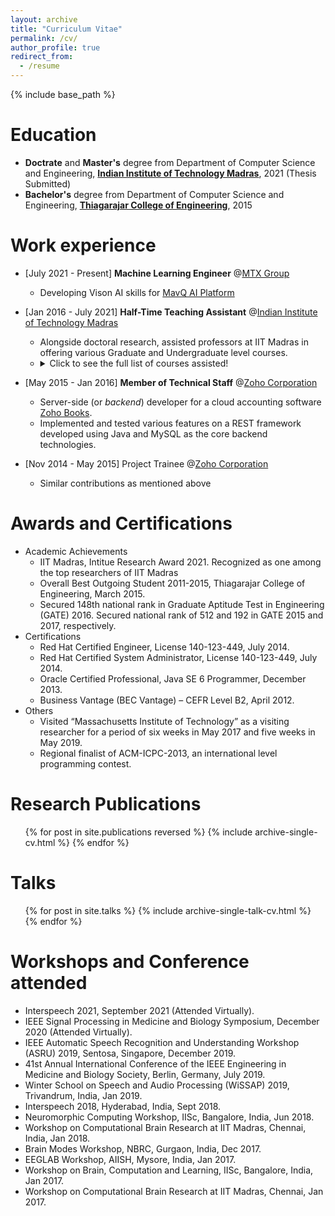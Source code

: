 ```yaml
---
layout: archive
title: "Curriculum Vitae"
permalink: /cv/
author_profile: true
redirect_from:
  - /resume
---
```


{% include base_path %}

Education
======
* **Doctrate** and **Master's** degree from Department of Computer Science and Engineering, **[Indian Institute of Technology Madras](https://www.iitm.ac.in)**, 2021 (Thesis Submitted)
* **Bachelor's**  degree from Department of Computer Science and Engineering, **[Thiagarajar College of Engineering](https://www.tce.edu)**, 2015


Work experience
======
* \[July 2021 - Present\] **Machine Learning Engineer**  @[MTX Group](https://www.iitm.ac.in) 
  * Developing Vison AI skills for [MavQ AI Platform](https://mavq.com/home)

* \[Jan 2016 - July 2021\] **Half-Time Teaching Assistant** @[Indian Institute of Technology Madras](https://www.iitm.ac.in)
  * Alongside doctoral research, assisted professors at IIT Madras in offering various Graduate and Undergraduate level courses.
  * <details> <summary>Click to see the full list of courses assisted!</summary><pre> Speech Comunication (CS6300) [Jan 2020, Jan 2021] <br> Pattern Recogntion and Machine Learning (CS5691) [July 2018, July 2019] <br> Pattern Recognition (CS6690) [July 2017] <br> Programing and Data Structres (CS2700) [July 2020] <br> Discrete Mathematics (CS1200) [Jan 2018] <br> Introduction to Programing (CS1100) [Jan 2016, July 2016, Jan 2019] <br> Software Engineering Lab (CS6690) [Jan 2017] </pre></details>
   
       
    
* \[May 2015 - Jan 2016\] **Member of Technical Staff** @[Zoho Corporation](https://www.zoho.com/)
  * Server-side (or *backend*) developer for a cloud accounting software [Zoho Books](https://www.zoho.com/books/).  
  * Implemented and tested various features on a REST framework developed using Java and MySQL as the core backend technologies.


* \[Nov 2014 - May 2015\] Project Trainee @[Zoho Corporation](https://www.zoho.com/)
  * Similar contributions as mentioned above

Awards and Certifications
======
* Academic Achievements
   * IIT Madras, Intitue Research Award 2021. Recognized as one among the top researchers of IIT Madras 
   * Overall Best Outgoing Student 2011-2015, Thiagarajar College of Engineering, March 2015.
   * Secured 148th national rank in Graduate Aptitude Test in Engineering (GATE) 2016. Secured national rank of 512 and 192 in GATE 2015 and 2017, respectively.
* Certifications
  * Red Hat Certified Engineer, License 140-123-449, July 2014.
  * Red Hat Certified System Administrator, License 140-123-449, July 2014.
  * Oracle Certified Professional, Java SE 6 Programmer, December 2013.
  * Business Vantage (BEC Vantage) – CEFR Level B2, April 2012.
* Others
  * Visited “Massachusetts Institute of Technology” as a visiting researcher for a period of six weeks in May 2017 and five weeks in May 2019.
  * Regional finalist of ACM-ICPC-2013, an international level programming contest.

  

Research Publications
======
  <ul>{% for post in site.publications reversed %}
    {% include archive-single-cv.html %}
  {% endfor %}</ul>
  
Talks
======
  <ul>{% for post in site.talks %}
    {% include archive-single-talk-cv.html %}
  {% endfor %}</ul>


Workshops and Conference attended
======
* Interspeech 2021, September 2021 (Attended Virtually).
* IEEE Signal Processing in Medicine and Biology Symposium, December 2020 (Attended Virtually).
* IEEE Automatic Speech Recognition and Understanding Workshop (ASRU) 2019, Sentosa, Singapore, December 2019. 
* 41st Annual International Conference of the IEEE Engineering in Medicine and Biology Society, Berlin, Germany, July 2019.
* Winter School on Speech and Audio Processing (WiSSAP) 2019, Trivandrum, India, Jan 2019.
* Interspeech 2018, Hyderabad, India, Sept 2018.
* Neuromorphic Computing Workshop, IISc, Bangalore, India, Jun 2018.
* Workshop on Computational Brain Research at IIT Madras, Chennai, India, Jan 2018.
* Brain Modes Workshop, NBRC, Gurgaon, India,  Dec 2017.
* EEGLAB Workshop, AIISH, Mysore, India, Jan 2017.
* Workshop on Brain, Computation and Learning, IISc, Bangalore, India, Jan 2017.
* Workshop on Computational Brain Research at IIT Madras, Chennai, Jan 2017.









<!---  
#Teaching
#======
#  <ul>{% for post in site.teaching %}
#    {% include archive-single-cv.html %}
#  {% endfor %}</ul>
  
Service and leadership
======
* Currently signed in to 43 different slack teams
-->
